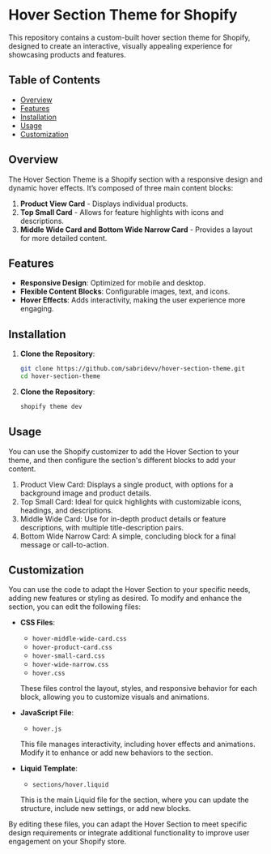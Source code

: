 # Hover Section Theme for Shopify

This repository contains a custom-built hover section theme for Shopify, designed to create an interactive, visually appealing experience for showcasing products and features.

## Table of Contents
- [Overview](#overview)
- [Features](#features)
- [Installation](#installation)
- [Usage](#usage)
- [Customization](#customization)



## Overview

The Hover Section Theme is a Shopify section with a responsive design and dynamic hover effects. It’s composed of three main content blocks:

1. **Product View Card** - Displays individual products.
2. **Top Small Card** - Allows for feature highlights with icons and descriptions.
3. **Middle Wide Card and Bottom Wide Narrow Card** - Provides a layout for more detailed content.

## Features

- **Responsive Design**: Optimized for mobile and desktop.
- **Flexible Content Blocks**: Configurable images, text, and icons.
- **Hover Effects**: Adds interactivity, making the user experience more engaging.

## Installation

1. **Clone the Repository**:
   ```bash
   git clone https://github.com/sabridevv/hover-section-theme.git
   cd hover-section-theme
1. **Clone the Repository**:
   ```bash
   shopify theme dev

## Usage
You can use the Shopify customizer to add the Hover Section to your theme, and then configure the section's different blocks to add your content.
1. Product View Card: Displays a single product, with options for a background image and product details.
2. Top Small Card: Ideal for quick highlights with customizable icons, headings, and descriptions.
3. Middle Wide Card: Use for in-depth product details or feature descriptions, with multiple title-description pairs.
4. Bottom Wide Narrow Card: A simple, concluding block for a final message or call-to-action.

## Customization

You can use the code to adapt the Hover Section to your specific needs, adding new features or styling as desired. To modify and enhance the section, you can edit the following files:

- **CSS Files**:
  - `hover-middle-wide-card.css`
  - `hover-product-card.css`
  - `hover-small-card.css`
  - `hover-wide-narrow.css`
  - `hover.css`

  These files control the layout, styles, and responsive behavior for each block, allowing you to customize visuals and animations.

- **JavaScript File**:
  - `hover.js`

  This file manages interactivity, including hover effects and animations. Modify it to enhance or add new behaviors to the section.

- **Liquid Template**:
  - `sections/hover.liquid`

  This is the main Liquid file for the section, where you can update the structure, include new settings, or add new blocks.

By editing these files, you can adapt the Hover Section to meet specific design requirements or integrate additional functionality to improve user engagement on your Shopify store.
